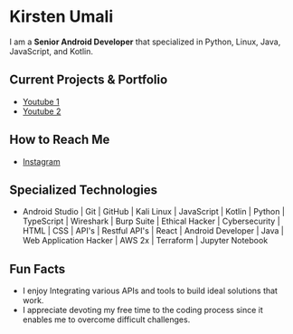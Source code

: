 # **Kirsten Umali**

I am a **Senior Android Developer** that specialized in Python, Linux, Java, JavaScript, and Kotlin.

## Current Projects & Portfolio 
- [Youtube 1](https://youtu.be/7uv-odLEEP4?si=D5vYI9SXlxM5CMTe)
- [Youtube 2](https://youtu.be/uV3Ny2erO10?si=M7qTch0h76oA4xxr) 

## How to Reach Me
- [Instagram](https://www.instagram.com/carper_wiske?igsh=MWMxM3NmZ3Vrdjl1eA%3D%3D&utm_source=qr)

## Specialized Technologies
- Android Studio | Git | GitHub | Kali Linux | JavaScript | Kotlin | Python | TypeScript | Wireshark | Burp Suite | Ethical Hacker | Cybersecurity | HTML | CSS | API's | Restful API's | React | Android Developer | Java | Web Application Hacker | AWS 2x | Terraform | Jupyter Notebook

## Fun Facts
- I enjoy Integrating various APIs and tools to build ideal solutions that work.
- I  appreciate devoting my free time to the coding process since it enables me to overcome difficult challenges.
